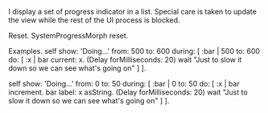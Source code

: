 I display a set of progress indicator in a list.
Special care is taken to update the view while the rest of the UI process is blocked.

Reset.
SystemProgressMorph reset.

Examples.
self show: 'Doing...' from: 500 to: 600 during: [ :bar |
	500 to: 600 do: [ :x | 
		bar current: x.
		(Delay forMilliseconds: 20) wait 
		"Just to slow it down so we can see what's going on" ] ].

self show: 'Doing...' from: 0 to: 50 during: [ :bar |
	0 to: 50 do: [ :x | 
		bar increment.
		bar label: x asString.
		(Delay forMilliseconds: 20) wait "Just to slow it down so we can see what's going on" ] ].